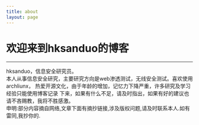 ```yaml
---
title: about
layout: page
---
```

# 欢迎来到hksanduo的博客
------
hksanduo，信息安全研究员。<Br />
本人从事信息安全研究，主要研究方向是web渗透测试，无线安全测试。喜欢使用archliunx，
热爱开源文化，由于年龄的增加，记忆力下降严重，许多研究及学习经验只能使用博客记录
下来，如果有什么不足，请及时指出，如果有好的建议也请不吝赐教，我将不胜感激。<br />
申明:部分内容摘自网络,文章下面有摘抄链接,涉及版权问题,请及时联系本人.如有雷同,我抄你的.
